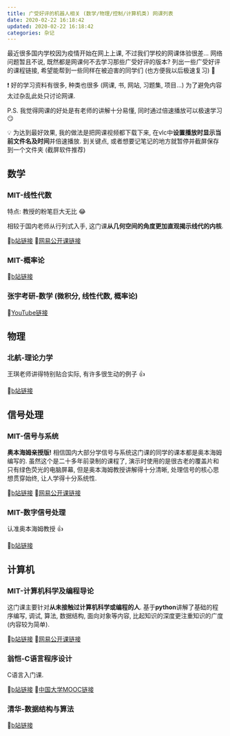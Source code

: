 ```yaml
---
title: 广受好评的机器人相关 (数学/物理/控制/计算机类) 网课列表
date: 2020-02-22 16:18:42
updated: 2020-02-22 16:18:42
categories: 杂记
---
```


最近很多国内学校因为疫情开始在网上上课, 不过我们学校的网课体验很差... 网络问题暂且不说, 既然都是网课何不去学习那些广受好评的版本? 列出一些广受好评的课程链接, 希望能帮到一些同样在被迫害的同学们 (也方便我以后极速复习) 💩

<!-- More -->

❗️ 好的学习资料有很多, 种类也很多 (网课, 书, 网站, 习题集, 项目...) 为了避免内容太过杂乱此处只讨论网课.

P.S. 我觉得网课的好处是有老师的讲解十分易懂, 同时通过倍速播放可以极速学习 😏

💡 为达到最好效果, 我的做法是把网课视频都下载下来, 在vlc中**设置播放时显示当前文件名及时间**并倍速播放. 到关键点, 或者想要记笔记的地方就暂停并截屏保存到一个文件夹 (截屏软件推荐)


## 数学

### MIT-线性代数

特点: 教授的粉笔巨大无比 😂

相较于国内老师从行列式入手, 这门课**从几何空间的角度更加直观揭示线代的内核**.

🔗[b站链接](https://www.bilibili.com/video/BV1zx411g7gq) 🔗[网易公开课链接](http://open.163.com/newview/movie/courseintro?newurl=%2Fspecial%2Fopencourse%2Fdaishu.html)

### MIT-概率论

🔗[b站链接](https://www.bilibili.com/video/BV19s41167TE)

### 张宇考研-数学 (微积分, 线性代数, 概率论)

🔗[YouTube链接](https://www.youtube.com/watch?v=ghNtuabD6Ss&list=PLRMOX8QaZK8z4yLzXRkiPO38R911V7TQE)

## 物理

### 北航-理论力学

王琪老师讲得特别贴合实际, 有许多很生动的例子 👍

🔗[b站链接](https://www.bilibili.com/video/BV1k7411T7QU)

## 信号处理

### MIT-信号与系统

**奥本海姆亲授版!** 相信国内大部分学信号与系统这门课的同学的课本都是奥本海姆编写的. 虽然这个是二十多年前录制的课程了, 演示时使用的是很古老的覆盖片和只有绿色荧光的电脑屏幕, 但是奥本海姆教授讲解得十分清晰, 处理信号的核心思想贯穿始终, 让人学得十分系统性.

🔗[b站链接](https://www.bilibili.com/video/BV1xy4y167DD) 🔗[网易公开课链接](http://open.163.com/newview/movie/free?pid=M8AROL7GG&mid=M8AROOU9F)

### MIT-数字信号处理

认准奥本海姆教授 👍

🔗[b站链接](https://www.bilibili.com/video/BV1uk4y1R771)

## 计算机

### MIT-计算机科学及编程导论

这门课主要针对**从未接触过计算机科学或编程的人**. 基于**python**讲解了基础的程序编写, 调试, 算法, 数据结构, 面向对象等内容, 比起知识的深度更注重知识的广度 (内容较为简单).

🔗[b站链接](https://www.bilibili.com/video/BV1m4411U7gs) 
🔗[网易公开课链接](http://open.163.com/newview/movie/courseintro?newurl=%2Fspecial%2Fopencourse%2Fbianchengdaolun.html)

### 翁恺-C语言程序设计

C语言入门课.

🔗[b站链接](https://www.bilibili.com/video/BV1sJ411E7St) 🔗[中国大学MOOC链接](https://www.icourse163.org/course/ZJU-9001)

### 清华-数据结构与算法

🔗[b站链接](https://www.bilibili.com/video/BV1jt4y117KR)